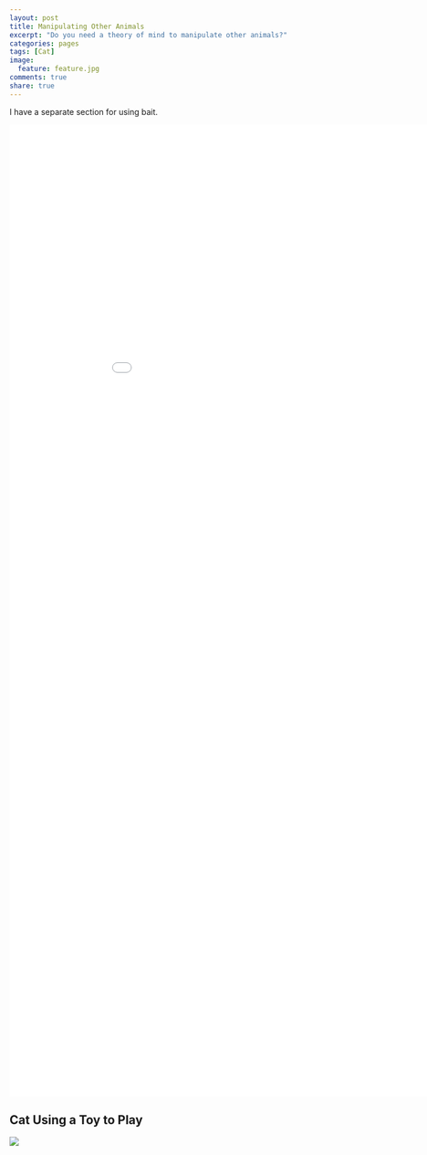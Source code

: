 ```yaml
---
layout: post
title: Manipulating Other Animals
excerpt: "Do you need a theory of mind to manipulate other animals?"
categories: pages
tags: [Cat]
image:
  feature: feature.jpg
comments: true
share: true
---
```


I have a separate section for using bait.

<iframe src='//gifs.com/embed/k8A5X6' frameborder='0' scrolling='no' width='960px' height='1704px' style='-webkit-backface-visibility: hidden;-webkit-transform: scale(1);' ></iframe>



## Cat Using a Toy to Play

<img src='https://github.com/jss367/antools/blob/gh-pages-2.3.4/assets/images/cat_playing_with_self.gif?raw=true' />